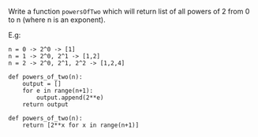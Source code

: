 Write a function `powersOfTwo` which will return list of all powers of 2 from 0 to n (where n is an exponent).

E.g:
```
n = 0 -> 2^0 -> [1]
n = 1 -> 2^0, 2^1 -> [1,2]
n = 2 -> 2^0, 2^1, 2^2 -> [1,2,4]
```

```
def powers_of_two(n):
    output = []
    for e in range(n+1):
        output.append(2**e)
    return output
```
```
def powers_of_two(n):
    return [2**x for x in range(n+1)]
```
